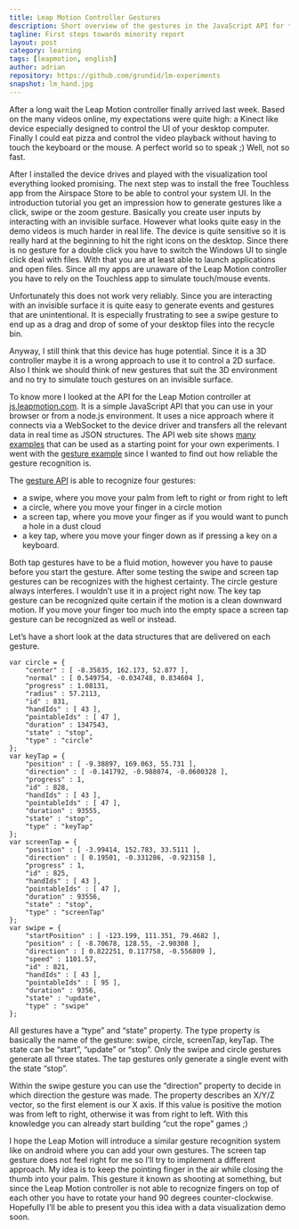 ```yaml
---
title: Leap Motion Controller Gestures
description: Short overview of the gestures in the JavaScript API for the Leap Montion Controller
tagline: First steps towards minority report
layout: post
category: learning
tags: [leapmotion, english]
author: adrian
repository: https://github.com/grundid/lm-experiments
snapshot: lm_hand.jpg
---
```


After a long wait the Leap Motion controller finally arrived last week. Based on the many videos online, 
my expectations were quite high: a Kinect like device especially designed to control the UI of your 
desktop computer. Finally I could eat pizza and control the video playback without having to touch 
the keyboard or the mouse. A perfect world so to speak ;) Well, not so fast.

After I installed the device drives and played with the visualization tool everything looked promising. 
The next step was to install the free Touchless app from the Airspace Store to be able to control 
your system UI. In the introduction tutorial you get an impression how to generate gestures like a 
click, swipe or the zoom gesture. Basically you create user inputs by interacting with an invisible 
surface. However what looks quite easy in the demo videos is much harder in real life. The device is 
quite sensitive so it is really hard at the beginning to hit the right icons on the desktop. 
Since there is no gesture for a double click you have to switch the Windows UI to single click deal 
with files. With that you are at least able to launch applications and open files. Since all 
my apps are unaware of the Leap Motion controller you have to rely on the Touchless app to 
simulate touch/mouse events.

Unfortunately this does not work very reliably. Since you are interacting with an invisible surface it is 
quite easy to generate events and gestures that are unintentional. It is especially frustrating to 
see a swipe gesture to end up as a drag and drop of some of your desktop files into the recycle bin.

Anyway, I still think that this device has huge potential. Since it is a 3D controller maybe it is a 
wrong approach to use it to control a 2D surface. Also I think we should think of new gestures that suit 
the 3D environment and no try to simulate touch gestures on an invisible surface.

To know more I looked at the API for the Leap Motion controller at [js.leapmotion.com](js.leapmotion.com). 
It is a simple JavaScript API that you can use in your browser or from a node.js environment. 
It uses a nice approach where it connects via a WebSocket to the device driver and transfers all the 
relevant data in real time as JSON structures. The API web site shows [many examples](http://js.leapmotion.com/examples) 
that can be used as a starting point for your own experiments. 
I went with the [gesture example](https://github.com/grundid/lm-experiments) since I wanted to find 
out how reliable the gesture recognition is.

The [gesture API](http://js.leapmotion.com/api/v0.2.0-beta6/docs#leap-gesture) is able to recognize four gestures: 
-	a swipe, where you move your palm from left to right or from right to left
-	a circle, where you move your finger in a circle motion
-	a screen tap, where you move your finger as if you would want to punch a hole in a dust cloud
-	a key tap, where you move your finger down as if pressing a key on a keyboard.

Both tap gestures have to be a fluid motion, however you have to pause before you start the gesture. 
After some testing the swipe and screen tap gestures can be recognizes with the highest certainty. 
The circle gesture always interferes. I wouldn’t use it in a project right now. The key tap 
gesture can be recognized quite certain if the motion is a clean downward motion. If you move 
your finger too much into the empty space a screen tap gesture can be recognized as well or instead.

Let’s have a short look at the data structures that are delivered on each gesture.
	
	var circle = {
		"center" : [ -8.35835, 162.173, 52.877 ],
		"normal" : [ 0.549754, -0.034748, 0.834604 ],
		"progress" : 1.08131,
		"radius" : 57.2113,
		"id" : 831,
		"handIds" : [ 43 ],
		"pointableIds" : [ 47 ],
		"duration" : 1347543,
		"state" : "stop",
		"type" : "circle"
	};
	var keyTap = {
		"position" : [ -9.38897, 169.063, 55.731 ],
		"direction" : [ -0.141792, -0.988074, -0.0600328 ],
		"progress" : 1,
		"id" : 828,
		"handIds" : [ 43 ],
		"pointableIds" : [ 47 ],
		"duration" : 93555,
		"state" : "stop",
		"type" : "keyTap"
	};
	var screenTap = {
		"position" : [ -3.99414, 152.783, 33.5111 ],
		"direction" : [ 0.19501, -0.331286, -0.923158 ],
		"progress" : 1,
		"id" : 825,
		"handIds" : [ 43 ],
		"pointableIds" : [ 47 ],
		"duration" : 93556,
		"state" : "stop",
		"type" : "screenTap"
	};
	var swipe = {
		"startPosition" : [ -123.199, 111.351, 79.4682 ],
		"position" : [ -8.70678, 128.55, -2.90308 ],
		"direction" : [ 0.822251, 0.117758, -0.556809 ],
		"speed" : 1101.57,
		"id" : 821,
		"handIds" : [ 43 ],
		"pointableIds" : [ 95 ],
		"duration" : 9356,
		"state" : "update",
		"type" : "swipe"
	};

All gestures have a “type” and “state” property. The type property is basically the name of the 
gesture: swipe, circle, screenTap, keyTap. The state can be “start”, “update” or “stop”. 
Only the swipe and circle gestures generate all three states. The tap gestures only generate a single event 
with the state “stop”.

Within the swipe gesture you can use the “direction” property to decide in which direction 
the gesture was made. The property describes an X/Y/Z vector, so the first element is our X axis. 
If this value is positive the motion was from left to right, otherwise it was from right to left. 
With this knowledge you can already start building “cut the rope” games ;)

I hope the Leap Motion will introduce a similar gesture recognition system like on android 
where you can add your own gestures. The screen tap gesture does not feel right for me so 
I’ll try to implement a different approach. My idea is to keep the pointing finger in the 
air while closing the thumb into your palm. This gesture it known as shooting at something, 
but since the Leap Motion controller is not able to recognize fingers on top of each other you 
have to rotate your hand 90 degrees counter-clockwise. Hopefully I’ll be able to present 
you this idea with a data visualization demo soon.